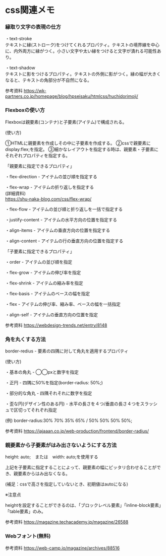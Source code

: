 # css関連メモ

###  縁取り文字の表現の仕方

・text-stroke  
テキストに縁(ストローク)をつけてくれるプロパティ。テキストの境界線を中心に、内外両方に縁がつく。小さい文字や太い縁をつけると文字が潰れる可能性あり。

・text-shadow  
テキストに影をつけるプロパティ。テキストの外側に影がつく。縁の幅が大きくなると、テキストの角部分が不自然になる。


参考資料
https://wk-partners.co.jp/homepage/blog/hpseisaku/htmlcss/huchidorimoji/


###  Flexboxの使い方

Flexboxは親要素(コンテナ)と子要素(アイテム)で構成される。  

(使い方)

①HTMLに親要素を作成しその中に子要素を作成する。
②cssで親要素にdisplay:flex;を指定。
③細かなレイアウトを指定する時は、親要素・子要素にそれぞれプロパティを指定する。  

「親要素に指定できるプロパティ」

・flex-direction - アイテムの並び順を指定する

・flex-wrap - アイテムの折り返しを指定する  
(詳細資料)  
https://shu-naka-blog.com/css/flex-wrap/

・flex-flow - アイテムの並び順と折り返しを一括で指定する

・justify-content - アイテムの水平方向の位置を指定する

・align-items - アイテムの垂直方向の位置を指定する

・align-content - アイテムの行の垂直方向の位置を指定する

「子要素に指定できるプロパティ」

・order - アイテムの並び順を指定

・flex-grow - アイテムの伸び率を指定

・flex-shrink - アイテムの縮み率を指定

・flex-basis - アイテムのベースの幅を指定

・flex - アイテムの伸び率、縮み率、ベースの幅を一括指定

・align-self - アイテムの垂直方向の位置を指定


参考資料
https://webdesign-trends.net/entry/8148


### 角を丸くする方法

border-redius - 要素の四隅に対して角丸を適用するプロパティ

(使い方)

・基本の角丸 - ◯◯pxと数字を指定

・正円 - 四隅に50%を指定(border-radius: 50%;)

・部分的な角丸 - 四隅それそれに数字を指定

・歪な円(デザイン性のある円) - 水平の長さを４つ/垂直の長さ４つをスラッシュで区切ってそれぞれ指定

(例) border-radius:30% 70% 35% 65% / 50% 50% 50% 50%;

参考資料
https://jajaaan.co.jp/web-production/frontend/border-radius/


### 親要素から子要素がはみ出さないようにする方法

height: auto;　または　width: auto;を使用する

上記を子要素に指定することによって、親要素の幅にピッタリ合わせることができ、親要素からはみ出なくなる。

(補足：cssで高さを指定していないとき、初期値はautoになる)

※注意点　　

heightを設定することができるのは、「ブロックレベル要素」「inline-block要素」「table要素」のみ。

参考資料
https://magazine.techacademy.jp/magazine/26588


### Webフォント(無料)


参考資料
https://web-camp.io/magazine/archives/88516
